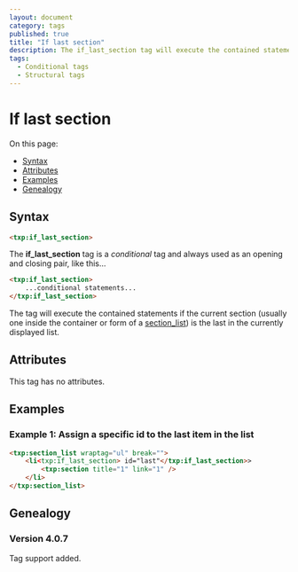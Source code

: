 ```yaml
---
layout: document
category: tags
published: true
title: "If last section"
description: The if_last_section tag will execute the contained statements if the current section is the last in the list.
tags:
  - Conditional tags
  - Structural tags
---
```


# If last section

On this page:

* [Syntax](#syntax)
* [Attributes](#attributes)
* [Examples](#examples)
* [Genealogy](#genealogy)

## Syntax

~~~ html
<txp:if_last_section>
~~~

The **if_last_section** tag is a *conditional* tag and always used as an opening and closing pair, like this...

~~~ html
<txp:if_last_section>
    ...conditional statements...
</txp:if_last_section>
~~~

The tag will execute the contained statements if the current section (usually one inside the container or form of a [section_list](section_list)) is the last in the currently displayed list.

## Attributes

This tag has no attributes.

## Examples

### Example 1: Assign a specific id to the last item in the list

~~~ html
<txp:section_list wraptag="ul" break="">
    <li<txp:if_last_section> id="last"</txp:if_last_section>>
        <txp:section title="1" link="1" />
    </li>
</txp:section_list>
~~~

## Genealogy

### Version 4.0.7

Tag support added.
